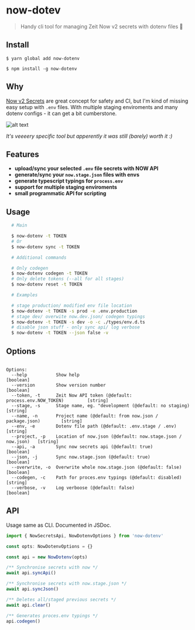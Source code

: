 # now-dotev

> Handy cli tool for managing Zeit Now v2 secrets with dotenv files 🙌

## Install

```
$ yarn global add now-dotenv

$ npm install -g now-dotenv
```

## Why

[Now v2 Secrets](https://zeit.co/docs/v2/environment-variables-and-secrets) are great concept for safety and CI, but I'm kind of missing easy setup with `.env` files. With multiple staging enviroments and many dotenv configs - it can get a bit cumberstone.

![alt text](https://imgs.xkcd.com/comics/is_it_worth_the_time.png)

_It's veeeery specific tool but apperently it was still (barely) worth it :)_

## Features

- **upload/sync your selected `.env` file secrets with NOW API**
- **generate/sync your `now.stage.json` files with envs**
- **generate typescript typings for `process.env`**
- **support for multiple staging enviroments**
- **small programmatic API for scripting**

## Usage

```bash
  # Main

  $ now-dotenv -t TOKEN
  # Or
  $ now-dotenv sync -t TOKEN

  # Additional commands

  # Only codegen
  $ now-dotenv codegen -t TOKEN
  # Only delete tokens (--all for all stages)
  $ now-dotenv reset -t TOKEN

  # Examples

  # stage production/ modified env file location
  $ now-dotenv -t TOKEN -s prod -e .env.production
  # stage dev/ overwite now.dev.json/ codegen typings
  $ now-dotenv -t TOKEN -s dev -o -c ./types/env.d.ts
  # disable json stuff - only sync api/ log verbose
  $ now-dotenv -t TOKEN --json false -v
```

## Options

```

Options:
  --help           Show help                                                    [boolean]
  --version        Show version number                                          [boolean]
  --token, -t      Zeit Now API token (@default: process.env.NOW_TOKEN)         [string]
  --stage, -s      Stage name, eg. "development (@default: no staging)          [string]
  --name, -n       Project name (@default: from now.json / package.json)        [string]
  --env, -e        Dotenv file path (@default: .env.stage / .env)               [string]
  --project, -p    Location of now.json (@default: now.stage.json / now.json)   [string]
  --api, -a        Sync now secrets api (@default: true)                        [boolean]
  --json, -j       Sync now.stage.json (@default: true)                         [boolean]
  --overwrite, -o  Overwrite whole now.stage.json (@default: false)             [boolean]
  --codegen, -c    Path for proces.env typings (@default: disabled)             [string]
  --verbose, -v    Log verboose (@default: false)                               [boolean]

```

## API

Usage same as CLI. Documented in JSDoc.

```ts
import { NowSecretsApi, NowDotenvOptions } from 'now-dotenv'

const opts: NowDotenvOptions = {}

const api = new NowDotenv(opts)

/** Synchronise secrets with now */
await api.syncApi()

/** Synchronise secrets with now.stage.json */
await api.syncJson()

/** Deletes all/staged previous secrets */
await api.clear()

/** Generates proces.env typings */
api.codegen()
```
